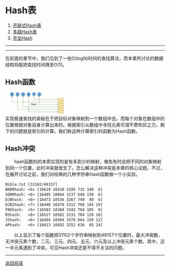 # Hash表
 1. [开链式Hash表](04-A.md)
 2. [多路Hash表](04-B.md)
 3. [完全Hash](04-C.md)
 
___
___
在前面的章节中，我们见到了一些O(logN)时间的查找算法，而本章所讨论的数据结构将能把查找时间降至O(1)。

## Hash函数
![](../images/Hash.png)
　　实现极速查找的奥秘在于把目标对象映射到一个数组中去，而每个对象在数组中的位置根据对象自身计算出来的。根据索引从数组中寻找元素可谓不费吹灰之力，剩下的问题就是索引的计算。我们称这种计算索引的函数为Hash函数。

## Hash冲突
　　hash函数的的本质实现的是有多到少的映射，难免有时会把不同的对象映射到同一个位置，此时冲突就发生了。怎么解决这种冲突是本章的核心议题。不过，在展开讨论之前，我们对经典的几种字符串Hash函数做一个小实验。
 
	Bible.txt [31102/49157]
	BKDRhash: <6> [16619 10410 3195 732 140  6]
	SDBMhash: <6> [16405 10684 3237 640 130  6]
	DJBhash:  <6> [16473 10536 3267 740  80  6]
	DJB2hash: <7> [16448 10470 3312 708 145 19]
	FNVhash:  <5> [16583 10368 3342 704 105  0]
	RShash:   <6> [16527 10502 3231 704 120 18]
	JShash:   <6> [16404 10494 3378 664 150 12]
	APhash:   <6> [16613 10492 3252 636  85 24]

　　以上显示了每个函数把31102个字符串映射到49157个位置时，最大冲突数，无冲突元素个数，二元、三元、四元、五元、六元及以上冲突元素个数。其中，近一半元素遇到了冲突，可见Hash冲突还是不得不关注的问题。

---
[返回目录](../index.md)
